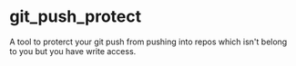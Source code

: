 # git_push_protect
A tool to proterct your git push from pushing into repos which isn't belong to you but you have write access.

